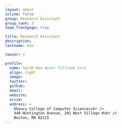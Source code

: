 ```yaml
---
layout: about
inline: false
group: Research Assistant
group_rank: 3
team_frontpage: true

title: Research Assistant
description:
lastname: Han

teaser: >

profile:
  name: Sarah Han #your fullname here
  align: right
  image:
  twitter:
  github:
  email:
  website:
  orcid:
  address: >
    Khoury College of Computer Sciences<br />
    440 Huntington Avenue, 202 West Village H<br />
    Boston, MA 02115
---
```

